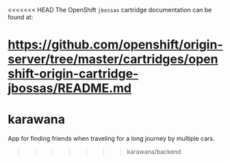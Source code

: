 <<<<<<< HEAD
The OpenShift `jbossas` cartridge documentation can be found at:

https://github.com/openshift/origin-server/tree/master/cartridges/openshift-origin-cartridge-jbossas/README.md
=======
# karawana
App for finding friends when traveling for a long journey by multiple cars.
>>>>>>> karawana/backend
